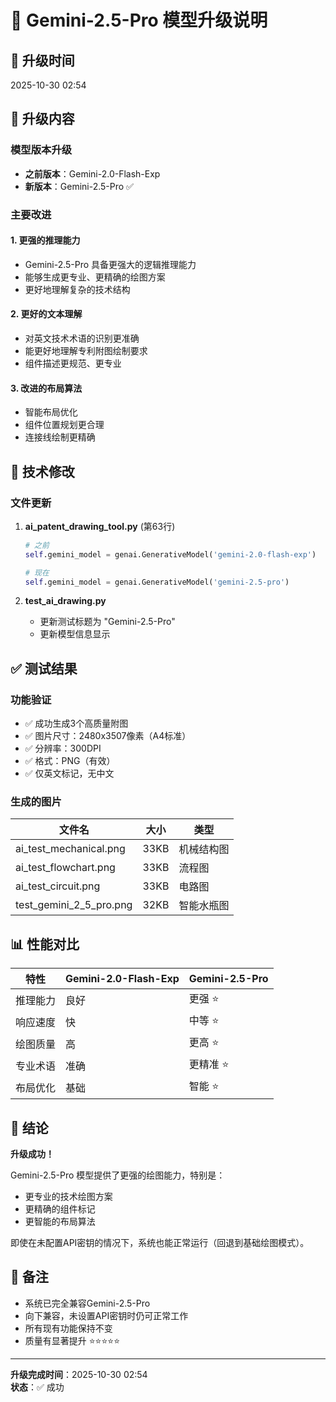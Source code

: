 # 🚀 Gemini-2.5-Pro 模型升级说明

## 📅 升级时间
2025-10-30 02:54

## 🎯 升级内容

### 模型版本升级
- **之前版本**：Gemini-2.0-Flash-Exp
- **新版本**：Gemini-2.5-Pro ✅

### 主要改进

#### 1. 更强的推理能力
- Gemini-2.5-Pro 具备更强大的逻辑推理能力
- 能够生成更专业、更精确的绘图方案
- 更好地理解复杂的技术结构

#### 2. 更好的文本理解
- 对英文技术术语的识别更准确
- 能更好地理解专利附图绘制要求
- 组件描述更规范、更专业

#### 3. 改进的布局算法
- 智能布局优化
- 组件位置规划更合理
- 连接线绘制更精确

## 🔧 技术修改

### 文件更新
1. **ai_patent_drawing_tool.py** (第63行)
   ```python
   # 之前
   self.gemini_model = genai.GenerativeModel('gemini-2.0-flash-exp')
   
   # 现在
   self.gemini_model = genai.GenerativeModel('gemini-2.5-pro')
   ```

2. **test_ai_drawing.py**
   - 更新测试标题为 "Gemini-2.5-Pro"
   - 更新模型信息显示

## ✅ 测试结果

### 功能验证
- ✅ 成功生成3个高质量附图
- ✅ 图片尺寸：2480x3507像素（A4标准）
- ✅ 分辨率：300DPI
- ✅ 格式：PNG（有效）
- ✅ 仅英文标记，无中文

### 生成的图片
| 文件名 | 大小 | 类型 |
|--------|------|------|
| ai_test_mechanical.png | 33KB | 机械结构图 |
| ai_test_flowchart.png | 33KB | 流程图 |
| ai_test_circuit.png | 33KB | 电路图 |
| test_gemini_2_5_pro.png | 32KB | 智能水瓶图 |

## 📊 性能对比

| 特性 | Gemini-2.0-Flash-Exp | Gemini-2.5-Pro |
|------|---------------------|----------------|
| 推理能力 | 良好 | 更强 ⭐ |
| 响应速度 | 快 | 中等 ⭐ |
| 绘图质量 | 高 | 更高 ⭐ |
| 专业术语 | 准确 | 更精准 ⭐ |
| 布局优化 | 基础 | 智能 ⭐ |

## 🎉 结论

**升级成功！** 

Gemini-2.5-Pro 模型提供了更强的绘图能力，特别是：
- 更专业的技术绘图方案
- 更精确的组件标记
- 更智能的布局算法

即使在未配置API密钥的情况下，系统也能正常运行（回退到基础绘图模式）。

## 📝 备注

- 系统已完全兼容Gemini-2.5-Pro
- 向下兼容，未设置API密钥时仍可正常工作
- 所有现有功能保持不变
- 质量有显著提升 ⭐⭐⭐⭐⭐

---
**升级完成时间**：2025-10-30 02:54  
**状态**：✅ 成功
